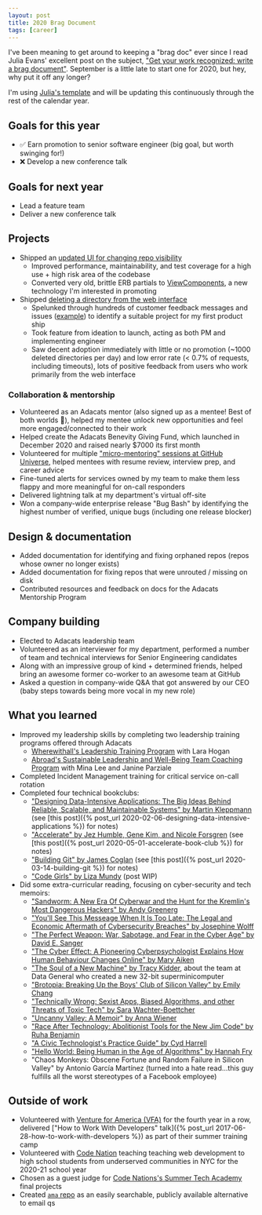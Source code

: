 ```yaml
---
layout: post
title: 2020 Brag Document
tags: [career]
---
```


I've been meaning to get around to keeping a "brag doc" ever since I read Julia Evans' excellent post on the subject, ["Get your work recognized: write a brag document"](https://jvns.ca/blog/brag-documents). September is a little late to start one for 2020, but hey, why put it off any longer?

I'm using [Julia's template](https://jvns.ca/blog/brag-documents/#template) and will be updating this continuously through the rest of the calendar year.

## Goals for this year

<!--
List your major goals here! Sharing your goals with your manager & coworkers is really nice because it helps them see how they can support you in accomplishing those goals!
-->

- ✅ Earn promotion to senior software engineer (big goal, but worth swinging for!)
- ❌ Develop a new conference talk

## Goals for next year

<!--
If it's getting towards the end of the year, maybe start writing down what you think your goals for next year might be.
-->

- Lead a feature team
- Deliver a new conference talk

## Projects

<!--
For each one, go through:

- What your contributions were (did you come up with the design? Which components did you build? Was there some useful insight like "wait, we can cut scope and do what we want by doing way less work" that you came up with?)
- The impact of the project - who was it for? Are there numbers you can attach to it? (saved X dollars? shipped new feature that has helped sell Y big deals? Improved performance by X%? Used by X internal users every day?). Did it support some important non-numeric company goal (required to pass an audit? helped retain an important user?)

Remember: don't forget to explain what the results of you work actually were! It's often important to go back a few months later and fill in what actually happened after you launched the project.
-->

- Shipped an [updated UI for changing repo visibility](https://github.blog/changelog/2020-06-18-updated-ui-for-changing-repository-visibility/)
  - Improved performance, maintainability, and test coverage for a high use + high risk area of the codebase
  - Converted very old, brittle ERB partials to [ViewComponents](https://github.com/github/view_component), a new technology I'm interested in promoting
- Shipped [deleting a directory from the web interface](https://github.blog/changelog/2021-01-11-delete-directory-from-the-web/)
  - Spelunked through hundreds of customer feedback messages and issues ([example](https://github.com/isaacs/github/issues)) to identify a suitable project for my first product ship
  - Took feature from ideation to launch, acting as both PM and implementing engineer
  - Saw decent adoption immediately with little or no promotion (~1000 deleted directories per day) and low error rate (< 0.7% of requests, including timeouts), lots of positive feedback from users who work primarily from the web interface


### Collaboration & mentorship

<!--
Examples of things in this category:

- Helping others in an area you're an expert in (like "other engineers regularly ask me for one-off help solving weird bugs in their CSS" or "quoting from the C standard at just the right moment")
- Mentoring interns / helping new team members get started
- Writing really clear emails/meeting notes
- Foundational code that other people built on top of
- Improving monitoring / dashboards / on call
- Any code review that you spent a particularly long time on / that you think was especially important
- Important questions you answered ("helped Risha from OTHER_TEAM with a lot of questions related to Y")
- Mentoring someone on a project ("gave Ben advice from time to time on leading his first big project")
- Giving an internal talk or workshop
-->

- Volunteered as an Adacats mentor (also signed up as a mentee! Best of both worlds 🙌), helped my mentee unlock new opportunities and feel more engaged/connected to their work
- Helped create the Adacats Benevity Giving Fund, which launched in December 2020 and raised nearly $7000 its first month
- Volunteered for multiple ["micro-mentoring" sessions at GitHub Universe](https://github.blog/2020-10-27-2020-github-universe-micro-mentoring-application/), helped mentees with resume review, interview prep, and career advice
- Fine-tuned alerts for services owned by my team to make them less flappy and more meaningful for on-call responders
- Delivered lightning talk at my department's virtual off-site
- Won a company-wide enterprise release "Bug Bash" by identifying the highest number of verified, unique bugs (including one release blocker)


## Design & documentation

<!--
List design docs & documentation that you worked on

Design docs: I usually just say "wrote design for X" or "reviewed design for X"

Documentation: maybe briefly explain the goal behind this documentation (for example "we were getting a lot of questions about X, so I documented it and now we can answer the questions more quickly")
-->

- Added documentation for identifying and fixing orphaned repos (repos whose owner no longer exists)
- Added documentation for fixing repos that were unrouted / missing on disk
- Contributed resources and feedback on docs for the Adacats Mentorship Program


## Company building

<!--
This is a category we have at work - it basically means "things you did to help the company overall, not just your project / team". Some things that go in here:

- Going above & beyond with interviewing or recruiting (doing campus recruiting, etc)
- Improving important processes, like the interview process or writing better onboarding materials
-->

- Elected to Adacats leadership team
- Volunteered as an interviewer for my department, performed a number of team and technical interviews for Senior Engineering candidates
- Along with an impressive group of kind + determined friends, helped bring an awesome former co-worker to an awesome team at GitHub
- Asked a question in company-wide Q&A that got answered by our CEO (baby steps towards being more vocal in my new role)

## What you learned

<!--
Try listing important things you learned or skills you've acquired recently! Some examples of skills you might be learning or improving:

- how to do performance analysis & make code run faster
internals of an important piece of software (like the JVM or Postgres or Linux)
- how to use a library (like React)
- how to use an important tool (like the command line or Firefox dev tools)
- about a specific area of programming (like localization or timezones)
- an area like product management / UX design
- how to write a clear design doc
- a new programming language

It's really easy to lose track of what skills you're learning, and usually when I reflect on this I realize I learned a lot more than I thought and also notice things that I'm not learning that I wish I was.
-->

- Improved my leadership skills by completing two leadership training programs offered through Adacats
  - [Wherewithall's Leadership Training Program](https://wherewithall.com/manager-skills-training/#erg) with Lara Hogan
  - [Abroad's Sustainable Leadership and Well-Being Team Coaching Program](https://www.abroad.io/coaching#comp-kf6nzj80) with Mina Lee and Janine Parziale
- Completed Incident Management training for critical service on-call rotation
- Completed four technical bookclubs:
  - ["Designing Data-Intensive Applications: The Big Ideas Behind Reliable, Scalable, and Maintainable Systems" by Martin Kleppmann](https://learning.oreilly.com/library/view/designing-data-intensive-applications/9781491903063/) (see [this post]({% post_url 2020-02-06-designing-data-intensive-applications %}) for notes)
  - ["Accelerate" by Jez Humble, Gene Kim, and Nicole Forsgren](https://learning.oreilly.com/library/view/accelerate/9781457191435/) (see [this post]({% post_url 2020-05-01-accelerate-book-club %}) for notes)
  - ["Building Git" by James Coglan](https://shop.jcoglan.com/building-git/) (see [this post]({% post_url 2020-03-14-building-git %}) for notes)
  - ["Code Girls" by Liza Mundy](https://www.lizamundy.com/code-girls/) (post WIP)
- Did some extra-curricular reading, focusing on cyber-security and tech memoirs:
  - ["Sandworm: A New Era Of Cyberwar and the Hunt for the Kremlin's Most Dangerous Hackers" by Andy Greenerg](https://www.penguinrandomhouse.com/books/597684/sandworm-by-andy-greenberg/)
  - ["You'll See This Messeage When It Is Too Late: The Legal and Economic Aftermath of Cybersecurity Breaches" by Josephine Wolff](https://mitpress.mit.edu/books/youll-see-message-when-it-too-late)
  - ["The Perfect Weapon: War, Sabotage, and Fear in the Cyber Age" by David E. Sanger](https://www.penguinrandomhouse.com/books/547683/the-perfect-weapon-by-david-e-sanger/)
  - ["The Cyber Effect: A Pioneering Cyberpsychologist Explains How Human Behaviour Changes Online" by Mary Aiken](http://www.maryaiken.com/cyber-effect)
  - ["The Soul of a New Machine" by Tracy Kidder](https://www.tracykidder.com/the-soul-of-a-new-machine.html), about the team at Data General who created a new 32-bit superminicomputer
  - ["Brotopia: Breaking Up the Boys' Club of Silicon Valley" by Emily Chang](https://www.penguinrandomhouse.com/books/547571/brotopia-by-emily-chang/)
  - ["Technically Wrong: Sexist Apps, Biased Algorithms, and other Threats of Toxic Tech" by Sara Wachter-Boettcher](https://www.sarawb.com/books)
  - ["Uncanny Valley: A Memoir" by Anna Wiener](https://us.macmillan.com/books/9780374719760)
  - ["Race After Technology: Abolitionist Tools for the New Jim Code" by Ruha Benjamin](https://www.ruhabenjamin.com/race-after-technology)
  - ["A Civic Technologist's Practice Guide" by Cyd Harrell](https://cydharrell.com/book/)
  - ["Hello World: Being Human in the Age of Algorithms" by Hannah Fry](http://www.hannahfry.co.uk/helloworld)
  - "Chaos Monkeys: Obscene Fortune and Random Failure in Silicon Valley" by Antonio García Martínez (turned into a hate read...this guy fulfills all the worst stereotypes of a Facebook employee)


## Outside of work

<!--
It's also often useful to track accomplishments outside of work, like:

- blog posts
- talks/panels
- open source work
- Industry recognition
-->

- Volunteered with [Venture for America (VFA)](https://ventureforamerica.org/) for the fourth year in a row, delivered ["How to Work With Developers" talk]({% post_url 2017-06-28-how-to-work-with-developers %}) as part of their summer training camp
- Volunteered with [Code Nation](https://codenation.org/volunteers/) teaching teaching web development to high school students from underserved communities in NYC for the 2020-21 school year
- Chosen as a guest judge for [Code Nations's Summer Tech Academy](https://codenation.org/spring-tech-academy/) final projects
- Created [`ama` repo](https://github.com/ktravers/ama) as an easily searchable, publicly available alternative to email qs
